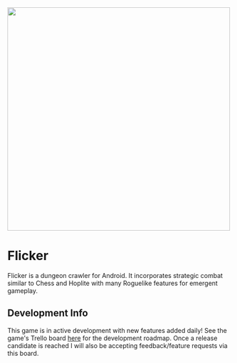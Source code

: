 <img src='https://trello-attachments.s3.amazonaws.com/565213723e3de8e5ad9bf396/478x478/73e1a7c3f79b7295bcd2fdac15aad659/flicker_skill_info.png' width=500px />

Flicker
======

Flicker is a dungeon crawler for Android. It incorporates strategic combat similar to Chess and Hoplite with many Roguelike features for emergent gameplay.

## Development Info
This game is in active development with new features added daily!
See the game's Trello board [here](https://trello.com/b/pDYWdLzZ/flicker) for the development roadmap. Once a release candidate is reached I will also be accepting feedback/feature requests via this board.

